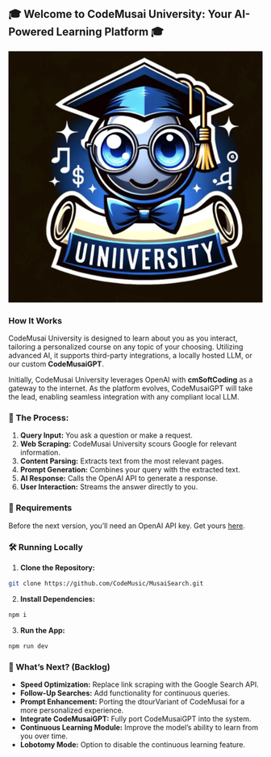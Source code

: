 ## 🎓 Welcome to CodeMusai University: Your AI-Powered Learning Platform 🎓

<img src="https://github.com/CodeMusic/CodeMusai-University/blob/main/CodeMusaiUniversity.png?raw=true" alt="MusaiSearch">

### How It Works

CodeMusai University is designed to learn about you as you interact, tailoring a personalized course on any topic of your choosing. Utilizing advanced AI, it supports third-party integrations, a locally hosted LLM, or our custom **CodeMusaiGPT**.

Initially, CodeMusai University leverages OpenAI with **cmSoftCoding** as a gateway to the internet. As the platform evolves, CodeMusaiGPT will take the lead, enabling seamless integration with any compliant local LLM.

### 🧠 The Process:

1. **Query Input:** You ask a question or make a request.
2. **Web Scraping:** CodeMusai University scours Google for relevant information.
3. **Content Parsing:** Extracts text from the most relevant pages.
4. **Prompt Generation:** Combines your query with the extracted text.
5. **AI Response:** Calls the OpenAI API to generate a response.
6. **User Interaction:** Streams the answer directly to you.

### 🔧 Requirements

Before the next version, you’ll need an OpenAI API key. Get yours [here](https://openai.com/api/).

### 🛠 Running Locally

1. **Clone the Repository:**

```bash
git clone https://github.com/CodeMusic/MusaiSearch.git
```

2. **Install Dependencies:**

```bash
npm i
```

3. **Run the App:**

```bash
npm run dev
```

### 🚀 What’s Next? (Backlog)

- **Speed Optimization:** Replace link scraping with the Google Search API.
- **Follow-Up Searches:** Add functionality for continuous queries.
- **Prompt Enhancement:** Porting the dtourVariant of CodeMusai for a more personalized experience.
- **Integrate CodeMusaiGPT:** Fully port CodeMusaiGPT into the system.
- **Continuous Learning Module:** Improve the model’s ability to learn from you over time.
- **Lobotomy Mode:** Option to disable the continuous learning feature.

